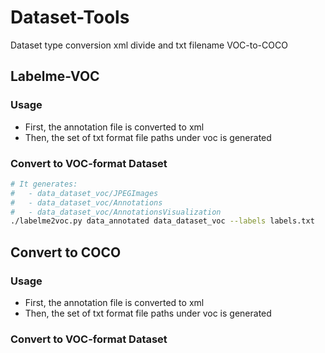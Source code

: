 # Dataset-Tools
Dataset type conversion   xml divide and txt filename VOC-to-COCO
## Labelme-VOC

### Usage

- First, the annotation file is converted to xml
- Then, the set of txt format file paths under voc is generated

### Convert to VOC-format Dataset

```bash
# It generates:
#   - data_dataset_voc/JPEGImages
#   - data_dataset_voc/Annotations
#   - data_dataset_voc/AnnotationsVisualization
./labelme2voc.py data_annotated data_dataset_voc --labels labels.txt
```

## Convert to COCO

### Usage

- First, the annotation file is converted to xml
- Then, the set of txt format file paths under voc is generated

### Convert to VOC-format Dataset

